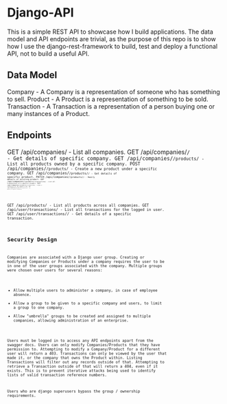 # Django-API
This is a simple REST API to showcase how I build applications. The data model and API endpoints are trivial, as the purpose of this repo is to show
how I use the django-rest-framework to build, test and deploy a functional API, not to build a useful API.

## Data Model
Company - A Company is a representation of someone who has something to sell.
Product - A Product is a representation of something to be sold.
Transaction - A Transaction is a representation of a person buying one or many instances of a Product.

## Endpoints
GET   /api/companies/ - List all companies.
GET   /api/companies/<code>/ - Get details of specific company. 
GET   /api/companies/<code>/products/ - List all products owned by a specific company.
POST  /api/companies/<code>/products/ - Create a new product under a specific company.
GET   /api/companies/<code>/products/<code>/ - Get details of specific product.
PATCH /api/companies/<code>/products/<code>/ - Modify details of existing product.
GET   /api/companies/<code>/products/<code>/transactions/ - List all transactions of a specific product.
POST  /api/companies/<code>/products/<code>/transactions/ - Create a transaction for the logged in user.
GET   /api/companies/<code>/products/<code>/transactions/<reference>/ - Get details of a specific transaction.

GET  /api/products/ - List all products across all companies.
GET  /api/user/transactions/ - List all transactions for the logged in user.
GET  /api/user/transactions/<reference>/ - Get details of a specific transaction.


## Security Design
Companies are associated with a Django user group. Creating or modifying Companies or Products under a company requires the user
to be in one of the user groups associated with the company. Multiple groups were chosen over users for several reasons:
- Allow multiple users to administer a company, in case of employee absence.
- Allow a group to be given to a specific company and users, to limit a group to one company.
- Allow "umbrella" groups to be created and assigned to multiple companies, allowing administration of an enterprise.

Users must be logged in to access any API endpoints apart from the swagger docs. 
Users can only modify Companies/Products that they have permission to. Attempting to modify a Company/Product for a different user will return a 403.
Transactions can only be viewed by the user that made it, or the company that owns the Product within. Listing Transactions will filter out any records
outside of that. Attempting to retrieve a Transaction outside of that will return a 404, even if it exists. 
This is to prevent iterative attacks being used to identify lists of valid transaction reference numbers.

Users who are django superusers bypass the group / ownership requirements.
